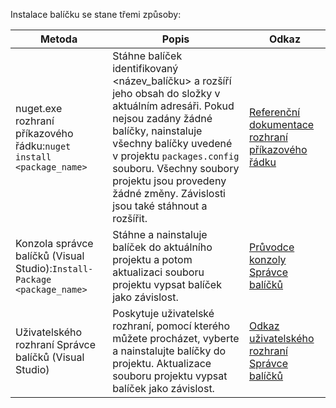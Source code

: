 Instalace balíčku se stane třemi způsoby:

| Metoda | Popis | Odkaz |
| --- | --- | --- |
| nuget.exe rozhraní příkazového řádku:`nuget install <package_name>` | Stáhne balíček identifikovaný \<název_balíčku\> a rozšíří jeho obsah do složky v aktuálním adresáři. Pokud nejsou zadány žádné balíčky, nainstaluje všechny balíčky uvedené v projektu `packages.config` souboru. Všechny soubory projektu jsou provedeny žádné změny. Závislosti jsou také stáhnout a rozšířit. | [Referenční dokumentace rozhraní příkazového řádku](../tools/nuget-exe-CLI-Reference.md) |
| Konzola správce balíčků (Visual Studio):`Install-Package <package_name>` | Stáhne a nainstaluje balíček do aktuálního projektu a potom aktualizaci souboru projektu vypsat balíček jako závislost. | [Průvodce konzoly Správce balíčků](../tools/Package-Manager-Console.md) |
| Uživatelského rozhraní Správce balíčků (Visual Studio) | Poskytuje uživatelské rozhraní, pomocí kterého můžete procházet, vyberte a nainstalujte balíčky do projektu. Aktualizace souboru projektu vypsat balíček jako závislost. | [Odkaz uživatelského rozhraní Správce balíčků](../tools/Package-Manager-UI.md) |